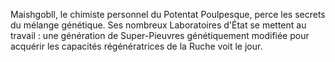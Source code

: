 
Maishgobll, le chimiste personnel du Potentat Poulpesque, perce les secrets du mélange génétique. Ses nombreux Laboratoires d'État se mettent au travail : une génération de Super-Pieuvres génétiquement modifiée pour acquérir les capacités régénératrices de la Ruche voit le jour.